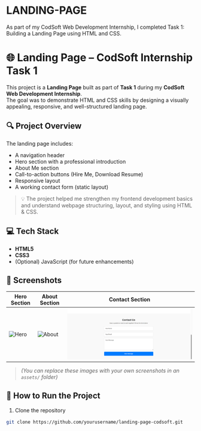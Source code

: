 # LANDING-PAGE
As part of my CodSoft Web Development Internship, I completed Task 1: Building a Landing Page using HTML and CSS.
# 🌐 Landing Page – CodSoft Internship Task 1

This project is a **Landing Page** built as part of **Task 1** during my **CodSoft Web Development Internship**.  
The goal was to demonstrate HTML and CSS skills by designing a visually appealing, responsive, and well-structured landing page.

## 🔍 Project Overview

The landing page includes:
- A navigation header
- Hero section with a professional introduction
- About Me section
- Call-to-action buttons (Hire Me, Download Resume)
- Responsive layout
- A working contact form (static layout)

> 💡 The project helped me strengthen my frontend development basics and understand webpage structuring, layout, and styling using HTML & CSS.

## 💻 Tech Stack

- **HTML5**
- **CSS3**
- (Optional) JavaScript (for future enhancements)

## 📸 Screenshots

| Hero Section | About Section | Contact Section |
|--------------|----------------|-----------------|
| ![Hero](assets/hero-preview.png) | ![About](assets/about-preview.png) | ![Contact](https://github.com/Ronit049/LANDING-PAGE/blob/main/contact_section.png.png) |

> *(You can replace these images with your own screenshots in an `assets/` folder)*

## 🚀 How to Run the Project

1. Clone the repository  
```bash
git clone https://github.com/yourusername/landing-page-codsoft.git

